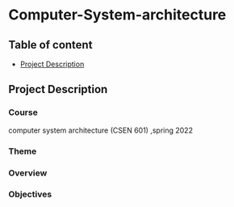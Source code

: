 # Computer-System-architecture


## Table of content
- [Project Description](#project-description)




## Project Description

### Course 
computer system architecture (CSEN 601) ,spring 2022 

### Theme


### Overview 


### Objectives

